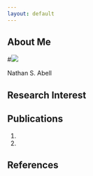 ```yaml
---
layout: default
---
```


## About Me

#<img class="profile-picture" src="sherlock.jpg">

Nathan S. Abell

## Research Interest

## Publications

1.
2.

## References
